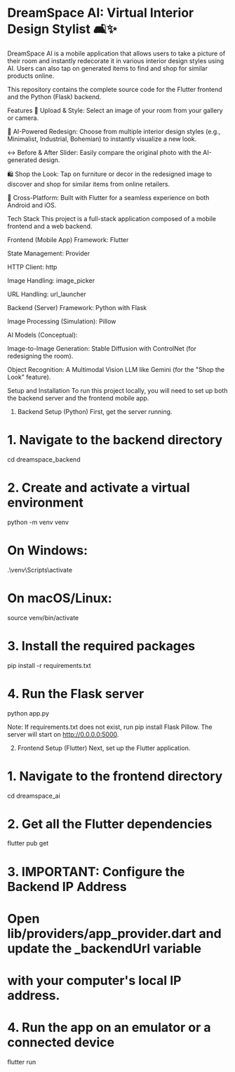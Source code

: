 # DreamSpace AI: Virtual Interior Design Stylist 🛋️✨

DreamSpace AI is a mobile application that allows users to take a picture of their room and instantly redecorate it in various interior design styles using AI. Users can also tap on generated items to find and shop for similar products online.

This repository contains the complete source code for the Flutter frontend and the Python (Flask) backend.

Features
📸 Upload & Style: Select an image of your room from your gallery or camera.

🎨 AI-Powered Redesign: Choose from multiple interior design styles (e.g., Minimalist, Industrial, Bohemian) to instantly visualize a new look.

↔️ Before & After Slider: Easily compare the original photo with the AI-generated design.

🛍️ Shop the Look: Tap on furniture or decor in the redesigned image to discover and shop for similar items from online retailers.

📱 Cross-Platform: Built with Flutter for a seamless experience on both Android and iOS.

Tech Stack
This project is a full-stack application composed of a mobile frontend and a web backend.

Frontend (Mobile App)
Framework: Flutter

State Management: Provider

HTTP Client: http

Image Handling: image_picker

URL Handling: url_launcher

Backend (Server)
Framework: Python with Flask

Image Processing (Simulation): Pillow

AI Models (Conceptual):

Image-to-Image Generation: Stable Diffusion with ControlNet (for redesigning the room).

Object Recognition: A Multimodal Vision LLM like Gemini (for the "Shop the Look" feature).

Setup and Installation
To run this project locally, you will need to set up both the backend server and the frontend mobile app.

1. Backend Setup (Python)
First, get the server running.

# 1. Navigate to the backend directory
cd dreamspace_backend

# 2. Create and activate a virtual environment
python -m venv venv
# On Windows:
.\venv\Scripts\activate
# On macOS/Linux:
source venv/bin/activate

# 3. Install the required packages
pip install -r requirements.txt

# 4. Run the Flask server
python app.py

Note: If requirements.txt does not exist, run pip install Flask Pillow. The server will start on http://0.0.0.0:5000.

2. Frontend Setup (Flutter)
Next, set up the Flutter application.

# 1. Navigate to the frontend directory
cd dreamspace_ai

# 2. Get all the Flutter dependencies
flutter pub get

# 3. IMPORTANT: Configure the Backend IP Address
#    Open lib/providers/app_provider.dart and update the _backendUrl variable
#    with your computer's local IP address.

# 4. Run the app on an emulator or a connected device
flutter run
